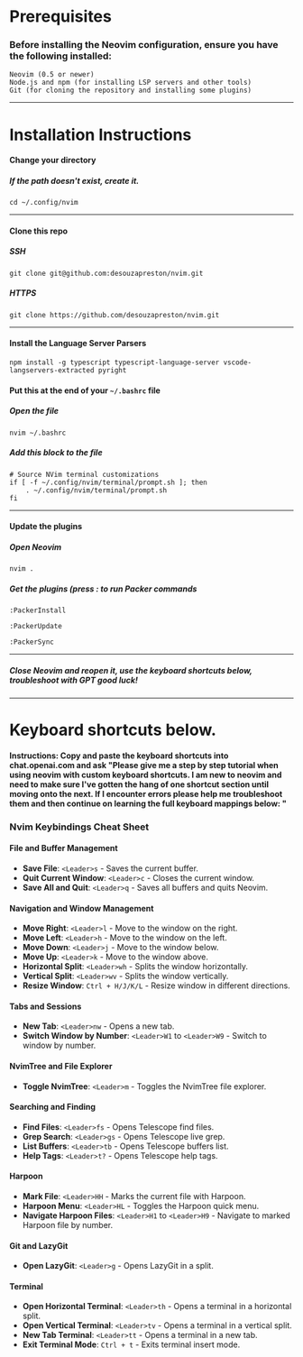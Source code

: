 # Prerequisites
### Before installing the Neovim configuration, ensure you have the following installed:
```
Neovim (0.5 or newer)
Node.js and npm (for installing LSP servers and other tools)
Git (for cloning the repository and installing some plugins)
```
*** 

# Installation Instructions

#### Change your directory
##### If the path doesn't exist, create it.
```
cd ~/.config/nvim
```
***

#### Clone this repo
##### SSH
```
git clone git@github.com:desouzapreston/nvim.git
```
##### HTTPS
```
git clone https://github.com/desouzapreston/nvim.git
```
***

#### Install the Language Server Parsers
```
npm install -g typescript typescript-language-server vscode-langservers-extracted pyright
```

#### Put this at the end of your `~/.bashrc` file
##### Open the file
```
nvim ~/.bashrc
```
##### Add this block to the file
```
# Source NVim terminal customizations
if [ -f ~/.config/nvim/terminal/prompt.sh ]; then
    . ~/.config/nvim/terminal/prompt.sh
fi
```
***

#### Update the plugins
##### Open Neovim
```
nvim .
```
##### Get the plugins (press : to run Packer commands
```
:PackerInstall
```
```
:PackerUpdate
```
```
:PackerSync
```
***

##### Close Neovim and reopen it, use the keyboard shortcuts below, troubleshoot with GPT good luck!
***

# Keyboard shortcuts below.

#### Instructions: Copy and paste the keyboard shortcuts into chat.openai.com and ask "Please give me a step by step tutorial when using neovim with custom keyboard shortcuts. I am new to neovim and need to make sure I've gotten the hang of one shortcut section until moving onto the next. If I encounter errors please help me troubleshoot them and then continue on learning the full keyboard mappings below: "

### Nvim Keybindings Cheat Sheet

#### File and Buffer Management
- **Save File**: `<Leader>s` - Saves the current buffer.
- **Quit Current Window**: `<Leader>c` - Closes the current window.
- **Save All and Quit**: `<Leader>q` - Saves all buffers and quits Neovim.

#### Navigation and Window Management
- **Move Right**: `<Leader>l` - Move to the window on the right.
- **Move Left**: `<Leader>h` - Move to the window on the left.
- **Move Down**: `<Leader>j` - Move to the window below.
- **Move Up**: `<Leader>k` - Move to the window above.
- **Horizontal Split**: `<Leader>wh` - Splits the window horizontally.
- **Vertical Split**: `<Leader>wv` - Splits the window vertically.
- **Resize Window**: `Ctrl + H/J/K/L` - Resize window in different directions.

#### Tabs and Sessions
- **New Tab**: `<Leader>nw` - Opens a new tab.
- **Switch Window by Number**: `<Leader>W1` to `<Leader>W9` - Switch to window by number.

#### NvimTree and File Explorer
- **Toggle NvimTree**: `<Leader>m` - Toggles the NvimTree file explorer.

#### Searching and Finding
- **Find Files**: `<Leader>fs` - Opens Telescope find files.
- **Grep Search**: `<Leader>gs` - Opens Telescope live grep.
- **List Buffers**: `<Leader>tb` - Opens Telescope buffers list.
- **Help Tags**: `<Leader>t?` - Opens Telescope help tags.

#### Harpoon
- **Mark File**: `<Leader>HH` - Marks the current file with Harpoon.
- **Harpoon Menu**: `<Leader>HL` - Toggles the Harpoon quick menu.
- **Navigate Harpoon Files**: `<Leader>H1` to `<Leader>H9` - Navigate to marked Harpoon file by number.

#### Git and LazyGit
- **Open LazyGit**: `<Leader>g` - Opens LazyGit in a split.

#### Terminal
- **Open Horizontal Terminal**: `<Leader>th` - Opens a terminal in a horizontal split.
- **Open Vertical Terminal**: `<Leader>tv` - Opens a terminal in a vertical split.
- **New Tab Terminal**: `<Leader>tt` - Opens a terminal in a new tab.
- **Exit Terminal Mode**: `Ctrl + t` - Exits terminal insert mode.

